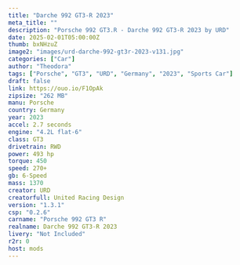 ```yaml
---
title: "Darche 992 GT3-R 2023"
meta_title: ""
description: "Porsche 992 GT3.R - Darche 992 GT3-R 2023 by URD"
date: 2025-02-01T05:00:00Z
thumb: bxNHzuZ
image2: "images/urd-darche-992-gt3r-2023-v131.jpg"
categories: ["Car"]
author: "Theodora"
tags: ["Porsche", "GT3", "URD", "Germany", "2023", "Sports Car"]
draft: false
link: https://ouo.io/F1OpAk
zipsize: "262 MB"
manu: Porsche
country: Germany
year: 2023
accel: 2.7 seconds
engine: "4.2L flat-6"
class: GT3
drivetrain: RWD
power: 493 hp
torque: 450
speed: 270+
gb: 6-Speed
mass: 1370
creator: URD
creatorfull: United Racing Design
version: "1.3.1"
csp: "0.2.6"
carname: "Porsche 992 GT3 R"
realname: Darche 992 GT3-R 2023
livery: "Not Included"
r2r: 0
host: mods
---
```

